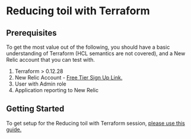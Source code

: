 # Reducing toil with Terraform


## Prerequisites
To get the most value out of the following, you should have a basic understanding of Terraform (HCL semantics are not covered), and a New Relic account that you can test with.

1. Terraform > 0.12.28
2. New Relic Account -  [Free Tier Sign Up Link.](https://newrelic.com/signup)
3. User with Admin role
4. Application reporting to New Relic

## Getting Started
To get setup for the Reducing toil with Terraform session, [please use this guide.](https://github.com/newrelic-experimental/nerd-days-terraform)